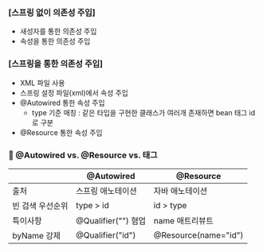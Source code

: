### [스프링 없이 의존성 주입]
* 새성자를 통한 의존성 주입
* 속성을 통한 의존성 주입

### [스프링을 통한 의존성 주입]
* XML 파일 사용
* 스프링 설정 파일(xml)에서 속성 주입
* @Autowired 통한 속성 주입
  - type 기준 매칭 : 같은 타입을 구현한 클래스가 여러개 존재하면 bean 태그 id 로 구분
* @Resource 통한 속성 주입

### 📌 @Autowired vs. @Resource vs.<property> 태그
 | |@Autowired | @Resource | 
  |---|---|---|
  |출처| 스프링 애노테이션 | 자바 애노테이션 | 
  |빈 검색 우선순위 | type > id | id > type | 
  |특이사항 | @Qualifier("") 혐업 | name 애트리뷰트 |
  |byName 강제 | @Qualifier("id") | @Resource(name="id")|

